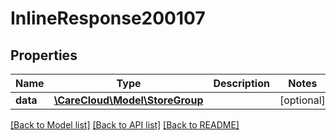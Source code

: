 # InlineResponse200107

## Properties
Name | Type | Description | Notes
------------ | ------------- | ------------- | -------------
**data** | [**\CareCloud\Model\StoreGroup**](StoreGroup.md) |  | [optional] 

[[Back to Model list]](../../README.md#documentation-for-models) [[Back to API list]](../../README.md#documentation-for-api-endpoints) [[Back to README]](../../README.md)

